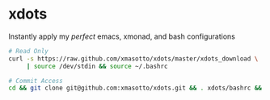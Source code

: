 xdots
=====

Instantly apply my *perfect* emacs, xmonad, and bash configurations

```bash
# Read Only
curl -s https://raw.github.com/xmasotto/xdots/master/xdots_download \
     | source /dev/stdin && source ~/.bashrc
```

```bash
# Commit Access
cd && git clone git@github.com:xmasotto/xdots.git && . xdots/bashrc && xdots_setup
```
